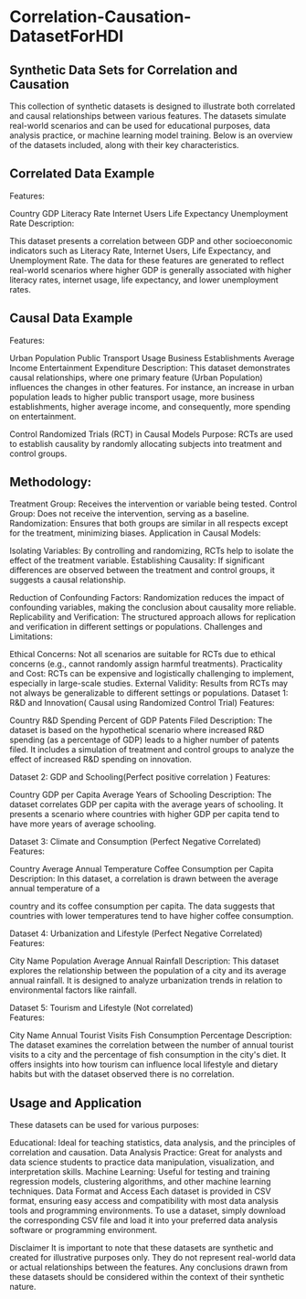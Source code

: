 # Correlation-Causation-DatasetForHDI

## Synthetic Data Sets for Correlation and Causation
This collection of synthetic datasets is designed to illustrate both correlated and causal relationships between various features. The datasets simulate real-world scenarios and can be used for educational purposes, data analysis practice, or machine learning model training. Below is an overview of the datasets included, along with their key characteristics.

## Correlated Data Example
Features:

Country
GDP
Literacy Rate
Internet Users
Life Expectancy
Unemployment Rate
Description:

This dataset presents a correlation between GDP and other socioeconomic indicators such as Literacy Rate, Internet Users, Life Expectancy, and Unemployment Rate. The data for these features are generated to reflect real-world scenarios where higher GDP is generally associated with higher literacy rates, internet usage, life expectancy, and lower unemployment rates.

## Causal Data Example
Features:

Urban Population
Public Transport Usage
Business Establishments
Average Income
Entertainment Expenditure
Description:
This dataset demonstrates causal relationships, where one primary feature (Urban Population) influences the changes in other features. For instance, an increase in urban population leads to higher public transport usage, more business establishments, higher average income, and consequently, more spending on entertainment.

Control Randomized Trials (RCT) in Causal Models
Purpose: RCTs are used to establish causality by randomly allocating subjects into treatment and control groups.

## Methodology:

Treatment Group: Receives the intervention or variable being tested.
Control Group: Does not receive the intervention, serving as a baseline.
Randomization: Ensures that both groups are similar in all respects except for the treatment, minimizing biases.
Application in Causal Models:

Isolating Variables: By controlling and randomizing, RCTs help to isolate the effect of the treatment variable.
Establishing Causality: If significant differences are observed between the treatment and control groups, it suggests a causal
relationship.

Reduction of Confounding Factors: Randomization reduces the impact of confounding variables, making the conclusion about causality more reliable.
Replicability and Verification: The structured approach allows for replication and verification in different settings or populations.
Challenges and Limitations:

Ethical Concerns: Not all scenarios are suitable for RCTs due to ethical concerns (e.g., cannot randomly assign harmful treatments).
Practicality and Cost: RCTs can be expensive and logistically challenging to implement, especially in large-scale studies.
External Validity: Results from RCTs may not always be generalizable to different settings or populations.
Dataset 1: R&D and Innovation( Causal using Randomized Control Trial)
Features:

Country
R&D Spending Percent of GDP
Patents Filed
Description:
The dataset is based on the hypothetical scenario where increased R&D spending (as a percentage of GDP) leads to a higher number of patents filed. It includes a simulation of treatment and control groups to analyze the effect of increased R&D spending on innovation.


Dataset 2: GDP and Schooling(Perfect positive correlation )
Features:

Country
GDP per Capita
Average Years of Schooling
Description:
The dataset correlates GDP per capita with the average years of schooling. It presents a scenario where countries with higher GDP per capita tend to have more years of average schooling.

Dataset 3: Climate and Consumption (Perfect Negative Correlated)
Features:

Country
Average Annual Temperature
Coffee Consumption per Capita
Description:
In this dataset, a correlation is drawn between the average annual temperature of a

country and its coffee consumption per capita. The data suggests that countries with lower temperatures tend to have higher coffee consumption.

Dataset 4: Urbanization and Lifestyle (Perfect Negative Correlated)
Features:

City Name
Population
Average Annual Rainfall
Description:
This dataset explores the relationship between the population of a city and its average annual rainfall. It is designed to analyze urbanization trends in relation to environmental factors like rainfall.

Dataset 5: Tourism and Lifestyle (Not correlated)	
Features:

City Name
Annual Tourist Visits
Fish Consumption Percentage
Description:
The dataset examines the correlation between the number of annual tourist visits to a city and the percentage of fish consumption in the city's diet. It offers insights into how tourism can influence local lifestyle and dietary habits but with the dataset observed there is no correlation.

## Usage and Application
These datasets can be used for various purposes:

Educational: Ideal for teaching statistics, data analysis, and the principles of correlation and causation.
Data Analysis Practice: Great for analysts and data science students to practice data manipulation, visualization, and interpretation skills.
Machine Learning: Useful for testing and training regression models, clustering algorithms, and other machine learning techniques.
Data Format and Access
Each dataset is provided in CSV format, ensuring easy access and compatibility with most data analysis tools and programming environments. To use a dataset, simply download the corresponding CSV file and load it into your preferred data analysis software or programming environment.

Disclaimer
It is important to note that these datasets are synthetic and created for illustrative purposes only. They do not represent real-world data or actual relationships between the features. Any conclusions drawn from these datasets should be considered within the context of their synthetic nature.
